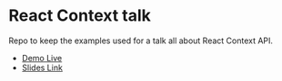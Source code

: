# React Context talk

Repo to keep the examples used for a talk all about React Context API.

- [Demo Live](https://devraul.github.io/context-api-talk/)
- [Slides Link](https://devraul.github.io/context-api-talk/slides-context-api.html)
